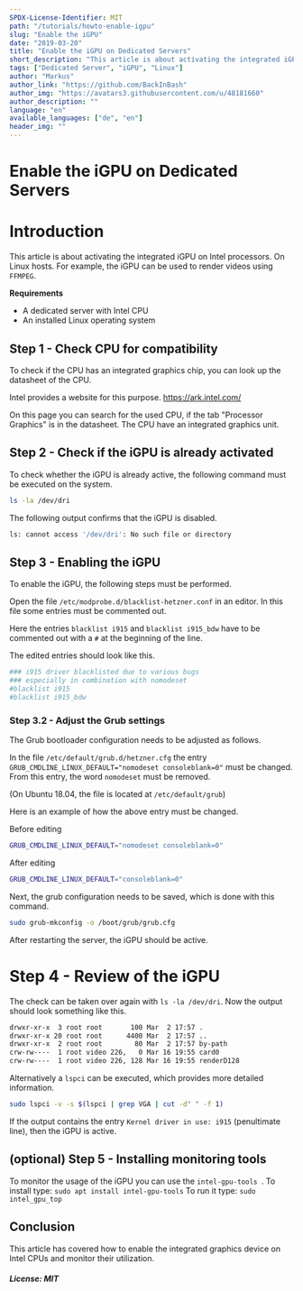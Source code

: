 ```yaml
---
SPDX-License-Identifier: MIT
path: "/tutorials/howto-enable-igpu"
slug: "Enable the iGPU"
date: "2019-03-20"
title: "Enable the iGPU on Dedicated Servers"
short_description: "This article is about activating the integrated iGPU on Intel processors."
tags: ["Dedicated Server", "iGPU", "Linux"]
author: "Markus"
author_link: "https://github.com/BackInBash"
author_img: "https://avatars3.githubusercontent.com/u/48181660"
author_description: ""
language: "en"
available_languages: ["de", "en"]
header_img: ""
---
```


<!-- This where the actual tutorial begins, with the title: -->

# Enable the iGPU on Dedicated Servers

# Introduction
This article is about activating the integrated iGPU on Intel processors. On Linux hosts.
For example, the iGPU can be used to render videos using `FFMPEG`.

**Requirements**
+ A dedicated server with Intel CPU
+ An installed Linux operating system

## Step 1 - Check CPU for compatibility

To check if the CPU has an integrated graphics chip, you can look up the datasheet of the CPU.

Intel provides a website for this purpose.
https://ark.intel.com/

On this page you can search for the used CPU, if the tab "Processor Graphics" is in the datasheet. The CPU have an integrated graphics unit.

## Step 2 - Check if the iGPU is already activated

To check whether the iGPU is already active, the following command must be executed on the system.

```bash
ls -la /dev/dri
```
The following output confirms that the iGPU is disabled.
```bash
ls: cannot access '/dev/dri': No such file or directory
```
## Step 3 - Enabling the iGPU
To enable the iGPU, the following steps must be performed.

Open the file `/etc/modprobe.d/blacklist-hetzner.conf` in an editor.
In this file some entries must be commented out.

Here the entries `blacklist i915` and `blacklist i915_bdw` have to be commented out with a `#` at the beginning of the line.

The edited entries should look like this.

```bash
### i915 driver blacklisted due to various bugs
### especially in combination with nomodeset
#blacklist i915 
#blacklist i915_bdw
```
### Step 3.2 - Adjust the Grub settings

The Grub bootloader configuration needs to be adjusted as follows.

In the file `/etc/default/grub.d/hetzner.cfg` the entry ` GRUB_CMDLINE_LINUX_DEFAULT="nomodeset consoleblank=0"` must be changed.
From this entry, the word `nomodeset` must be removed.

(On Ubuntu 18.04, the file is located at `/etc/default/grub`)

Here is an example of how the above entry must be changed.

Before editing
```bash
GRUB_CMDLINE_LINUX_DEFAULT="nomodeset consoleblank=0"
```

After editing
```bash
GRUB_CMDLINE_LINUX_DEFAULT="consoleblank=0"
```

Next, the grub configuration needs to be saved, which is done with this command.
```bash
sudo grub-mkconfig -o /boot/grub/grub.cfg
```
After restarting the server, the iGPU should be active.

# Step 4 - Review of the iGPU

The check can be taken over again with `ls -la /dev/dri`.
Now the output should look something like this.
```bash
drwxr-xr-x  3 root root       100 Mar  2 17:57 .
drwxr-xr-x 20 root root      4400 Mar  2 17:57 ..
drwxr-xr-x  2 root root        80 Mar  2 17:57 by-path
crw-rw----  1 root video 226,   0 Mar 16 19:55 card0
crw-rw----  1 root video 226, 128 Mar 16 19:55 renderD128
```

Alternatively a `lspci` can be executed, which provides more detailed information.
```bash
sudo lspci -v -s $(lspci | grep VGA | cut -d" " -f 1)
```
If the output contains the entry `Kernel driver in use: i915` (penultimate line), then the iGPU is active.

## (optional) Step 5 - Installing monitoring tools

To monitor the usage of the iGPU you can use the `intel-gpu-tools
`.
To install type: `sudo apt install intel-gpu-tools`
To run it type: `sudo intel_gpu_top`

## Conclusion

This article has covered how to enable the integrated graphics device on Intel CPUs and monitor their utilization.


##### License: MIT

<!---

Contributors's Certificate of Origin

By making a contribution to this project, I certify that:

(a) The contribution was created in whole or in part by me and I have
    the right to submit it under the license indicated in the file; or

(b) The contribution is based upon previous work that, to the best of my
    knowledge, is covered under an appropriate license and I have the
    right under that license to submit that work with modifications,
    whether created in whole or in part by me, under the same license
    (unless I am permitted to submit under a different license), as
    indicated in the file; or

(c) The contribution was provided directly to me by some other person
    who certified (a), (b) or (c) and I have not modified it.

(d) I understand and agree that this project and the contribution are
    public and that a record of the contribution (including all personal
    information I submit with it, including my sign-off) is maintained
    indefinitely and may be redistributed consistent with this project
    or the license(s) involved.

Signed-off-by: Markus markus@omg-network.de

-->
